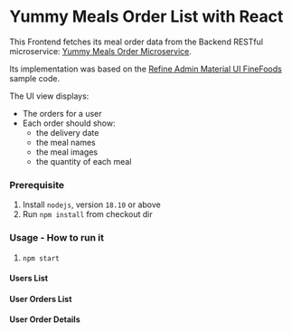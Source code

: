 # Yummy Meals Order List with React

This Frontend fetches its meal order data from the Backend RESTful microservice: [Yummy Meals Order Microservice](https://github.com/developertogo/yummy-meals-microservice"). 

Its implementation was based on the [Refine Admin Material UI FineFoods](https://github.com/refinedev/refine/tree/next/examples/finefoods-mui) sample code.

The UI view displays:

* The orders for a user
* Each order should show:
  * the delivery date
  * the meal names
  * the meal images
  * the quantity of each meal

### Prerequisite

1. Install `nodejs`, version `18.10` or above
2. Run `npm install` from checkout dir

### Usage - How to run it

1. `npm start`

#### Users List


#### User Orders List


#### User Order Details

